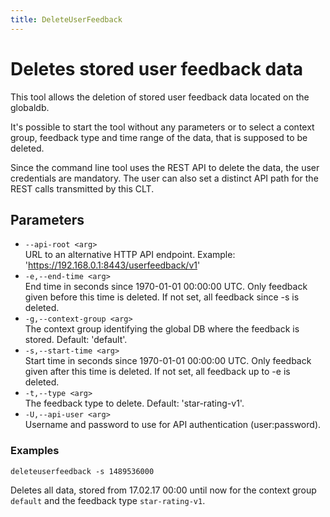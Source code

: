 ```yaml
---
title: DeleteUserFeedback
---
```


# Deletes stored user feedback data
This tool allows the deletion of stored user feedback data located on the globaldb.

It's possible to start the tool without any parameters or to select a context group, feedback type and time range of the data, that is supposed to be deleted.

Since the command line tool uses the REST API to delete the data, the user credentials are mandatory. The user can also set a distinct API path for the REST calls transmitted by this CLT.

## Parameters

- ``--api-root <arg>``      
URL to an alternative HTTP API endpoint. Example:
'https://192.168.0.1:8443/userfeedback/v1'
- ``-e,--end-time <arg> ``       
End time in seconds since 1970-01-01 00:00:00 UTC. Only feedback given before this time is deleted. If not set, all feedback since -s is deleted.
- ``-g,--context-group <arg>``   
The context group identifying the global DB where the feedback is stored. Default: 'default'.
- ``-s,--start-time <arg>``      
Start time in seconds since 1970-01-01 00:00:00 UTC. Only feedback given after this time is deleted. If not set, all feedback up to -e is deleted.
- ``-t,--type <arg>``            
The feedback type to delete. Default: 'star-rating-v1'.
- ``-U,--api-user <arg>``        
Username and password to use for API authentication (user:password).

### Examples

<code>deleteuserfeedback -s 1489536000</code>

Deletes all data, stored from 17.02.17 00:00 until now for the context group ``default`` and the feedback type ``star-rating-v1``.